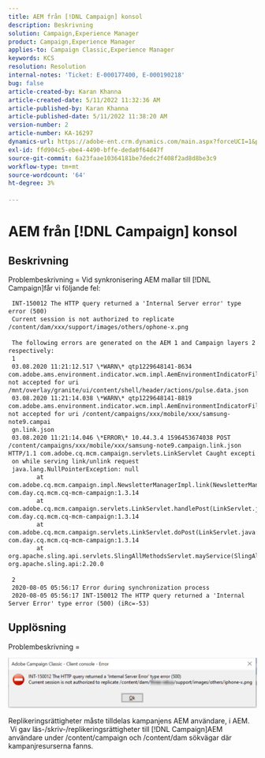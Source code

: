 ```yaml
---
title: AEM från [!DNL Campaign] konsol
description: Beskrivning
solution: Campaign,Experience Manager
product: Campaign,Experience Manager
applies-to: Campaign Classic,Experience Manager
keywords: KCS
resolution: Resolution
internal-notes: 'Ticket: E-000177400, E-000190218'
bug: false
article-created-by: Karan Khanna
article-created-date: 5/11/2022 11:32:36 AM
article-published-by: Karan Khanna
article-published-date: 5/11/2022 11:38:20 AM
version-number: 2
article-number: KA-16297
dynamics-url: https://adobe-ent.crm.dynamics.com/main.aspx?forceUCI=1&pagetype=entityrecord&etn=knowledgearticle&id=4a2fcd0a-1ed1-ec11-a7b5-00224809c556
exl-id: ffd904c5-ebe4-4490-bffe-deda0f64d47f
source-git-commit: 6a23faae10364181be7dedc2f408f2ad8d8be3c9
workflow-type: tm+mt
source-wordcount: '64'
ht-degree: 3%

---
```


# AEM från [!DNL Campaign] konsol

## Beskrivning


Problembeskrivning = Vid synkronisering AEM mallar till [!DNL Campaign]får vi följande fel:

```
 INT-150012 The HTTP query returned a 'Internal Server error' type error (500)
 Current session is not authorized to replicate /content/dam/xxx/support/images/others/ophone-x.png

 The following errors are generated on the AEM 1 and Campaign layers 2 respectively:
 1
 03.08.2020 11:21:12.517 \*WARN\* qtp1229648141-8634 com.adobe.ams.environment.indicator.wcm.impl.AemEnvironmentIndicatorFilter not accepted for uri /mnt/overlay/granite/ui/content/shell/header/actions/pulse.data.json
 03.08.2020 11:21:14.038 \*WARN\* qtp1229648141-8819 com.adobe.ams.environment.indicator.wcm.impl.AemEnvironmentIndicatorFilter not accepted for uri /content/campaigns/xxx/mobile/xxx/samsung-note9.campai
 gn.link.json
 03.08.2020 11:21:14.046 \*ERROR\* 10.44.3.4 1596453674038 POST /content/campaigns/xxx/mobile/xxx/samsung-note9.campaign.link.json HTTP/1.1 com.adobe.cq.mcm.campaign.servlets.LinkServlet Caught excepti
 on while serving link/unlink request
 java.lang.NullPointerException: null
        at com.adobe.cq.mcm.campaign.impl.NewsletterManagerImpl.link(NewsletterManagerImpl.java:113) com.day.cq.mcm.cq-mcm-campaign:1.3.14
        at com.adobe.cq.mcm.campaign.servlets.LinkServlet.handlePost(LinkServlet.java:76) com.day.cq.mcm.cq-mcm-campaign:1.3.14
        at com.adobe.cq.mcm.campaign.servlets.LinkServlet.doPost(LinkServlet.java:50) com.day.cq.mcm.cq-mcm-campaign:1.3.14
        at org.apache.sling.api.servlets.SlingAllMethodsServlet.mayService(SlingAllMethodsServlet.java:146) org.apache.sling.api:2.20.0

 2
 2020-08-05 05:56:17 Error during synchronization process
 2020-08-05 05:56:17 INT-150012 The HTTP query returned a 'Internal Server Error' type error (500) (iRc=-53)
```

## Upplösning


Problembeskrivning =



![](assets/3da0dec6-1ed1-ec11-a7b5-00224809c556.png)



Replikeringsrättigheter måste tilldelas kampanjens AEM användare, i AEM.  Vi gav läs-/skriv-/replikeringsrättigheter till [!DNL Campaign]AEM användare under /content/campaign och /content/dam sökvägar där kampanjresurserna fanns.
